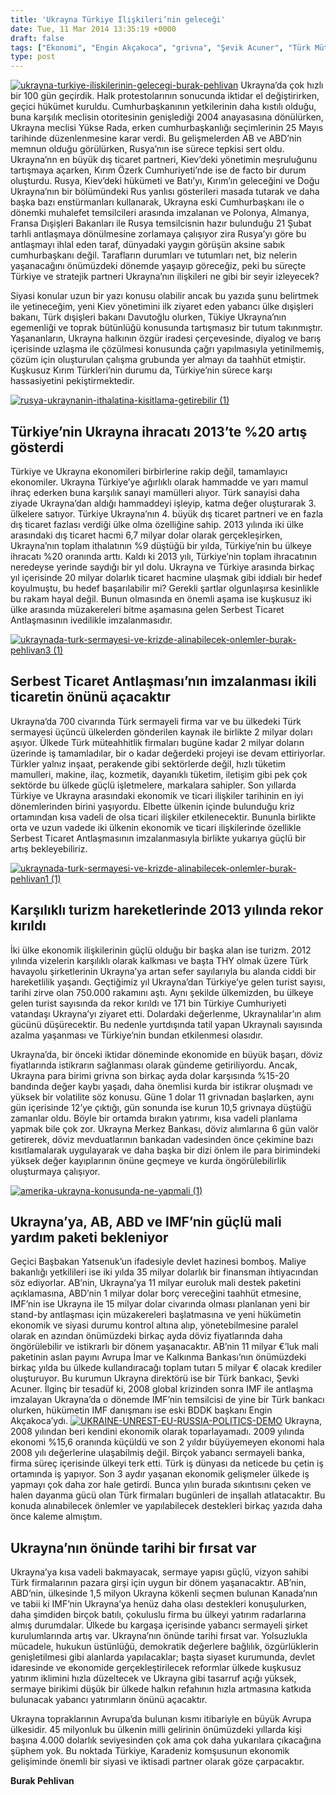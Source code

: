 ```yaml
---
title: 'Ukrayna Türkiye İlişkileri’nin geleceği'
date: Tue, 11 Mar 2014 13:35:19 +0000
draft: false
tags: ["Ekonomi", "Engin Akçakoca", "grivna", "Şevik Acuner", "Türk Müteahhitler", "Türk sermayesi", "Türk şirketleri", "Türkiye", "Ukrayna", "Ukrayna EBRD", "Ukrayna Ekonomisi", "Ukrayna IMF", "Ukrayna Merkez Bankası", "Ukrayna Türkler"]
type: post
---
```


[![ukrayna-turkiye-iliskilerinin-gelecegi-burak-pehlivan](https://burakpehlivan.org/wp-content/uploads/2014/03/ukrayna-turkiye-iliskilerinin-gelecegi-burak-pehlivan.jpg)](https://burakpehlivan.org/wp-content/uploads/2014/03/ukrayna-turkiye-iliskilerinin-gelecegi-burak-pehlivan.jpg)
Ukrayna’da çok hızlı bir 100 gün geçirdik. Halk protestolarının sonucunda iktidar el değiştirirken, geçici hükümet kuruldu. Cumhurbaşkanının yetkilerinin daha kıstılı olduğu, buna karşılık meclisin otoritesinin genişlediği 2004 anayasasına dönülürken, Ukrayna meclisi Yükse Rada, erken cumhurbaşkanlığı seçimlerinin 25 Mayıs tarihinde düzenlenmesine karar verdi. Bu gelişmelerden AB ve ABD’nin memnun olduğu görülürken, Rusya’nın ise sürece tepkisi sert oldu. Ukrayna’nn en büyük dış ticaret partneri, Kiev’deki yönetimin meşruluğunu tartışmaya açarken, Kırım Özerk Cumhuriyeti’nde ise de facto bir durum oluşturdu. Rusya, Kiev’deki hükümeti ve Batı’yı, Kırım’ın geleceğini ve Doğu Ukrayna’nın bir bölümündeki Rus yanlısı gösterileri masada tutarak ve daha başka bazı enstürmanları kullanarak, Ukrayna eski Cumhurbaşkanı ile o dönemki muhalefet temsilcileri arasında imzalanan ve Polonya, Almanya, Fransa Dışişleri Bakanları ile Rusya temsilcisnin hazır bulunduğu 21 Şubat tarhli antlaşmaya dönülmesine zorlamaya çalışıyor zira Rusya’yı göre bu antlaşmayı ihlal eden taraf, dünyadaki yaygın görüşün aksine sabık cumhurbaşkanı değil. Tarafların durumları ve tutumları net, biz nelerin yaşanacağını önümüzdeki dönemde yaşayıp göreceğiz, peki bu süreçte Türkiye ve stratejik partneri Ukrayna’nın ilişkileri ne gibi bir seyir izleyecek?

Siyasi konular uzun bir yazı konusu olabilir ancak bu yazıda şunu belirtmek ile yetineceğim, yeni Kiev yönetimini ilk ziyaret eden yabancı ülke dışişleri bakanı, Türk dışişleri bakanı Davutoğlu olurken, Tükiye Ukrayna’nın egemenliği ve toprak bütünlüğü konusunda tartışmasız bir tutum takınmıştır. Yaşananların, Ukrayna halkının özgür iradesi çerçevesinde, diyalog ve barış içerisinde uzlaşma ile çözülmesi konusunda çağrı yapılmasıyla yetinilmemiş, çözüm için oluşturulan çalışma grubunda yer almayı da taahhüt etmiştir. Kuşkusuz Kırım Türkleri’nin durumu da, Türkiye’nin sürece karşı hassasiyetini pekiştirmektedir.

[![rusya-ukraynanin-ithalatina-kisitlama-getirebilir (1)](https://burakpehlivan.org/wp-content/uploads/2014/03/rusya-ukraynanin-ithalatina-kisitlama-getirebilir-1.jpg)](https://burakpehlivan.org/wp-content/uploads/2014/03/rusya-ukraynanin-ithalatina-kisitlama-getirebilir-1.jpg)


Türkiye’nin Ukrayna ihracatı 2013’te %20 artış gösterdi
-------------------------------------------------------


Türkiye ve Ukrayna ekonomileri birbirlerine rakip değil, tamamlayıcı ekonomiler. Ukrayna Türkiye’ye ağırlıklı olarak hammadde ve yarı mamul ihraç ederken buna karşılık sanayi mamülleri alıyor. Türk sanayisi daha ziyade Ukrayna’dan aldığı hammaddeyi işleyip, katma değer oluşturarak 3. ülkelere satıyor. Türkiye Ukrayna’nın 4. büyük dış ticaret partneri ve en fazla dış ticaret fazlası verdiği ülke olma özelliğine sahip. 2013 yılında iki ülke arasındaki dış ticaret hacmi 6,7 milyar dolar olarak gerçekleşirken, Ukrayna’nın toplam ithalatının %9 düştüğü bir yılda, Türkiye’nin bu ülkeye ihracatı %20 oranında arttı. Kaldı ki 2013 yılı, Türkiye’nin toplam ihracatının neredeyse yerinde saydığı bir yıl dolu. Ukrayna ve Türkiye arasında birkaç yıl içerisinde 20 milyar dolarlık ticaret hacmine ulaşmak gibi iddialı bir hedef koyulmuştu, bu hedef başarılabilir mi? Gerekli şartlar olgunlaşırsa kesinlikle bu rakam hayal değil. Bunun olmasında en önemli aşama ise kuşkusuz iki ülke arasında müzakereleri bitme aşamasına gelen Serbest Ticaret Antlaşmasının ivedilikle imzalanmasıdır.

[![ukraynada-turk-sermayesi-ve-krizde-alinabilecek-onlemler-burak-pehlivan3 (1)](https://burakpehlivan.org/wp-content/uploads/2014/03/ukraynada-turk-sermayesi-ve-krizde-alinabilecek-onlemler-burak-pehlivan3-1.jpg)](https://burakpehlivan.org/wp-content/uploads/2014/03/ukraynada-turk-sermayesi-ve-krizde-alinabilecek-onlemler-burak-pehlivan3-1.jpg)


Serbest Ticaret Antlaşması’nın imzalanması ikili ticaretin önünü açacaktır
--------------------------------------------------------------------------


Ukrayna’da 700 civarında Türk sermayeli firma var ve bu ülkedeki Türk sermayesi üçüncü ülkelerden gönderilen kaynak ile birlikte 2 milyar doları aşıyor. Ülkede Türk müteahhitlik firmaları bugüne kadar 2 milyar doların üzerinde iş tamamladılar, bir o kadar değerdeki projeyi ise devam ettiriyorlar. Türkler yalnız inşaat, perakende gibi sektörlerde değil, hızlı tüketim mamulleri, makine, ilaç, kozmetik, dayanıklı tüketim, iletişim gibi pek çok sektörde bu ülkede güçlü işletmelere, markalara sahipler. Son yıllarda Türkiye ve Ukrayna arasındaki ekonomik ve ticari ilişkiler tarihinin en iyi dönemlerinden birini yaşıyordu. Elbette ülkenin içinde bulunduğu kriz ortamından kısa vadeli de olsa ticari ilişkiler etkilenecektir. Bununla birlikte orta ve uzun vadede iki ülkenin ekonomik ve ticari ilişkilerinde özellikle Serbest Ticaret Antlaşmasının imzalanmasıyla birlikte yukarıya güçlü bir artış bekleyebiliriz.

[![ukraynada-turk-sermayesi-ve-krizde-alinabilecek-onlemler-burak-pehlivan1 (1)](https://burakpehlivan.org/wp-content/uploads/2014/03/ukraynada-turk-sermayesi-ve-krizde-alinabilecek-onlemler-burak-pehlivan1-1.jpg)](https://burakpehlivan.org/wp-content/uploads/2014/03/ukraynada-turk-sermayesi-ve-krizde-alinabilecek-onlemler-burak-pehlivan1-1.jpg)


Karşılıklı turizm hareketlerinde 2013 yılında rekor kırıldı
-----------------------------------------------------------


İki ülke ekonomik ilişkilerinin güçlü olduğu bir başka alan ise turizm. 2012 yılında vizelerin karşılıklı olarak kalkması ve başta THY olmak üzere Türk havayolu şirketlerinin Ukrayna’ya artan sefer sayılarıyla bu alanda ciddi bir hareketlilik yaşandı. Geçtiğimiz yıl Ukrayna’dan Türkiye’ye gelen turist sayısı, tarihi zirve olan 750.000 rakamını aştı. Aynı şekilde ülkemizden, bu ülkeye gelen turist sayısında da rekor kırıldı ve 171 bin Türkiye Cumhuriyeti vatandaşı Ukrayna’yı ziyaret etti. Dolardaki değerlenme, Ukraynalılar’ın alım gücünü düşürecektir. Bu nedenle yurtdışında tatil yapan Ukraynalı sayısında azalma yaşanması ve Türkiye’nin bundan etkilenmesi olasıdır.

Ukrayna’da, bir önceki iktidar döneminde ekonomide en büyük başarı, döviz fiyatlarında istikrarın sağlanması olarak gündeme getiriliyordu. Ancak, Ukrayna para birimi grivna son birkaç ayda dolar karşısında %15-20 bandında değer kaybı yaşadı, daha önemlisi kurda bir istikrar oluşmadı ve yüksek bir volatilite söz konusu. Güne 1 dolar 11 grivnadan başlarken, aynı gün içerisinde 12’ye çıktığı, gün sonunda ise kurun 10,5 grivnaya düştüğü zamanlar oldu. Böyle bir ortamda bırakın yatırımı, kısa vadeli planlama yapmak bile çok zor. Ukrayna Merkez Bankası, döviz alımlarına 6 gün valör getirerek, döviz mevduatlarının bankadan vadesinden önce çekimine bazı kısıtlamalarak uygulayarak ve daha başka bir dizi önlem ile para birimindeki yüksek değer kayıplarının önüne geçmeye ve kurda öngörülebilirlik oluşturmaya çalışıyor.

[![amerika-ukrayna-konusunda-ne-yapmali (1)](https://burakpehlivan.org/wp-content/uploads/2014/03/amerika-ukrayna-konusunda-ne-yapmali-1.jpg)](https://burakpehlivan.org/wp-content/uploads/2014/03/amerika-ukrayna-konusunda-ne-yapmali-1.jpg)


Ukrayna’ya, AB, ABD ve IMF’nin güçlü mali yardım paketi bekleniyor
------------------------------------------------------------------


Geçici Başbakan Yatsenuk’un ifadesiyle devlet hazinesi bomboş. Maliye bakanlığı yetkilileri ise iki yılda 35 milyar dolarlık bir finansman ihtiyacından söz ediyorlar. AB’nin, Ukrayna’ya 11 milyar euroluk mali destek paketini açıklamasına, ABD’nin 1 milyar dolar borç vereceğini taahhüt etmesine, IMF’nin ise Ukrayna ile 15 milyar dolar civarında olması planlanan yeni bir stand-by antlaşması için müzakereleri başlatmasına ve yeni hükümetin ekonomik ve siyasi durumu kontrol altına alıp, yönetebilmesine paralel olarak en azından önümüzdeki birkaç ayda döviz fiyatlarında daha öngörülebilir ve istikrarlı bir dönem yaşanacaktır. AB’nin 11 milyar €’luk mali paketinin aslan payını Avrupa İmar ve Kalkınma Bankası’nın önümüzdeki birkaç yılda bu ülkede kullandıracağı toplam tutarı 5 milyar € olacak krediler oluşturuyor. Bu kurumun Ukrayna direktörü ise bir Türk bankacı, Şevki Acuner. İlginç bir tesadüf ki, 2008 global krizinden sonra IMF ile antlaşma imzalayan Ukrayna’da o dönemde IMF’nin temsilcisi de yine bir Türk bankacı olurken, hükümetin IMF danışmanı ise eski BDDK başkanı Engin Akçakoca’ydı.
[![UKRAINE-UNREST-EU-RUSSIA-POLITICS-DEMO](https://burakpehlivan.org/wp-content/uploads/2014/03/sinirda-sikisan-ulke-1.jpg)](https://burakpehlivan.org/wp-content/uploads/2014/03/sinirda-sikisan-ulke-1.jpg)
Ukrayna, 2008 yılından beri kendini ekonomik olarak toparlayamadı. 2009 yılında ekonomi %15,6 oranında küçüldü ve son 2 yıldır büyüyemeyen ekonomi hala 2008 yılı değerlerine ulaşabilmiş değil. Birçok yabancı sermayeli banka, firma süreç içerisinde ülkeyi terk etti. Türk iş dünyası da neticede bu çetin iş ortamında iş yapıyor. Son 3 aydır yaşanan ekonomik gelişmeler ülkede iş yapmayı çok daha zor hale getirdi. Bunca yılın burada sıkıntısını çeken ve halen dayanma gücü olan Türk firmaları bugünleri de inşallah atlatacaktır. Bu konuda alınabilecek önlemler ve yapılabilecek destekleri birkaç yazıda daha önce kaleme almıştım.


Ukrayna’nın önünde tarihi bir fırsat var
----------------------------------------


Ukrayna’ya kısa vadeli bakmayacak, sermaye yapısı güçlü, vizyon sahibi Türk firmalarının pazara girşi için uygun bir dönem yaşanacaktır. AB’nin, ABD’nin, ülkesinde 1,5 milyon Ukrayna kökenli seçmen bulunan Kanada’nın ve tabii ki IMF’nin Ukrayna’ya henüz daha olası destekleri konuşulurken, daha şimdiden birçok batılı, çokuluslu firma bu ülkeyi yatırım radarlarına almış durumdalar. Ülkede bu kargaşa içerisinde yabancı sermayeli şirket kurulumlarında artış var. Ukrayna’nın önünde tarihi fırsat var. Yolsuzlukla mücadele, hukukun üstünlüğü, demokratik değerlere bağlılık, özgürlüklerin genişletilmesi gibi alanlarda yapılacaklar; başta siyaset kurumunda, devlet idaresinde ve ekonomide gerçekleştirilecek reformlar ülkede kuşkusuz yatırım iklimini hızla düzeltecek ve Ukrayna gibi tasarruf açığı yüksek, sermaye birikimi düşük bir ülkede halkın refahının hızla artmasına katkıda bulunacak yabancı yatırımların önünü açacaktır.

Ukrayna topraklarının Avrupa’da bulunan kısmı itibariyle en büyük Avrupa ülkesidir. 45 milyonluk bu ülkenin milli gelirinin önümüzdeki yıllarda kişi başına 4.000 dolarlık seviyesinden çok ama çok daha yukarılara çıkacağına şüphem yok. Bu noktada Türkiye, Karadeniz komşusunun ekonomik gelişiminde önemli bir siyasi ve iktisadi partner olarak göze çarpacaktır.

**Burak Pehlivan**